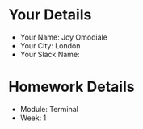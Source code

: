 <!--

The title for your pull request should be made in this format

CITY CLASS_NO - FIRST_NAME LAST_NAME - MODULE - WEEK_NO

For example,

London Class 7 - Chris Owen - HTML/CSS - Week 1

-->

# Your Details

- Your Name: Joy Omodiale
- Your City: London
- Your Slack Name:

# Homework Details

- Module: Terminal
- Week: 1
